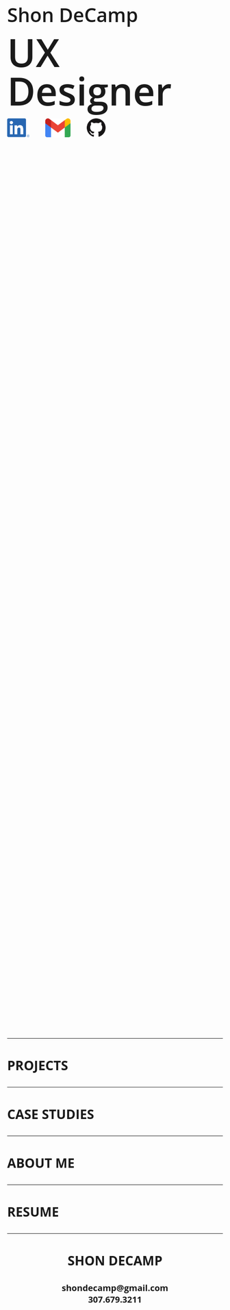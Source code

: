 <!DOCTYPE html>
<html>
    <head>
        <meta name="viewport" content="width=device-width, initial-scale=1.0">
        <link href='http://fonts.googleapis.com/css?family=Open+Sans:400,300,600,700,800' rel='stylesheet' type='text/css'>
    
<style>
    html, body{
        overflow-x: hidden;
    }
    @font-face{
        font-family: "Open Sans";
        src: url("OpenSans-SemiBold.ttf");
    }
    body{
        font-family: "Open Sans";
    }
    @media only screen and (min-width: 1801px) {
        body{
            font-family:'Open Sans';
            width:70vw;
            margin:auto;
            font-weight:600 !important;
            margin-bottom: 100px;
        }
        .title{
            height:65vh;
            width:100%;
            margin-top: 25vh;
        }
        .title img{
            height:60px;
            margin-right: 34px;
        }
        h1{
            font-size:95px;
            margin:0 0 60px 0;
            padding:0;
            font-weight:600 !important;
            line-height: 55px;
        }
        h2{
            font-size:184px;
            margin:0 0 50px 0;
            padding:0px;
            font-weight:600 !important;
            line-height:164px;
        }
        h3{
            font-size: 30px;
            text-transform: uppercase;
            margin:20;
            padding:0;
        }
        h4{
            font-size: 20px;
            margin:0px;
            padding:0px;
        }
        .footer{
            text-align:center;
            margin:auto;
            width:100%;
        }
    }
    @media only screen and (max-width: 1800px) {
        body{
            font-family:'Open Sans';
            width:70vw;
            margin:auto;
            font-weight:600 !important;
            margin-bottom: 100px;
        }
        .title{
            height:59vh;
            width:100%;
            margin-top: 25vh;
        }
        .title img{
            height:44px;
            margin-right: 34px;
        }
        h1{
            font-size:55px;
            margin:0;
            padding:0;
            font-weight:600 !important;
            line-height: 55px;
        }
        h2{
            font-size:124px;
            margin:0 0 20px 0;
            padding:0px;
            font-weight:600 !important;
            line-height:164px;
        }
        h3{
            font-size: 30px;
            text-transform: uppercase;
            margin:20;
            padding:0;
        }
        h4{
            font-size: 20px;
            margin:0px;
            padding:0px;
        }
        .footer{
            text-align:center;
            margin:auto;
            width:100%;
        }
    }
    @media only screen and (max-width: 1044px) {
        body{
            font-family:'Open Sans';
            width:80vw !important;;
            margin:auto !important;
            font-weight:600 !important;
            margin-bottom: 100px !important;; 
        }
        .title{
            height:60vh !important;;
            width:100% !important;;
            margin-top: 20vh !important;;
        }
        .title img{
            height:44px !important;;
            margin-right: 34px !important;;
        }
        h1{
            font-size:45px !important;;
            margin:0 !important;;
            padding:0 !important;;
            font-weight:600 !important;
            line-height: 45px !important;;
        }
        h2{
            font-size:90px !important;;
            margin:20px 0 20px 0 !important;;
            padding:0px !important;;
            font-weight:600 !important;
            line-height:90px !important;; 
        }
        h3{
            font-size: 30px !important;;
            text-transform: uppercase !important;;
            margin:20 !important;;
            padding:0 !important;;
        }
        h4{
            font-size: 20px !important;;
            margin:0px !important;;
            padding:0px !important;;
        }
        .footer{
            text-align:center !important;;
            margin:auto !important;;
            width:100% !important;;
        }
    }
    @media only screen and (max-width: 415px) {
        body{
            font-family:'Open Sans';
            width:70vw;
            margin:auto;
            font-weight:600 !important;
            margin-bottom: 100px;
        }
        .title{
            height:65vh;
            width:100%;
            margin-top: 25vh;
        }
        .title img{
            height:44px;
            margin-right: 34px;
        }
        h1{
            font-size:55px;
            margin:0;
            padding:0;
            font-weight:600 !important;
            line-height: 55px;
        }
        h2{
            font-size:124px;
            margin:0 0 20px 0;
            padding:0px;
            font-weight:600 !important;
            line-height:164px;
        }
        h3{
            font-size: 30px;
            text-transform: uppercase;
            margin:20;
            padding:0;
        }
        h4{
            font-size: 20px;
            margin:0px;
            padding:0px;
        }
        .footer{
            text-align:center;
            margin:auto;
            width:100%;
        }
    }
</style>
</head>
<body>
    <div class="title">
        <h1>Shon DeCamp</h1>
        <h2>UX Designer</h2>
        <a href="https://www.linkedin.com/in/shondecamp/" target="_blank"><img src="LI-In-Bug.png"></a>
        <a href="mailto:shondecamp@gmail.com" target="_blank"><img src="Gmail_icon.png"></a>
        <a href="https://github.com/shondecamp/shondecamp-github.io" target="_blank"><img src="GitHub-Mark-64px.png"></a>
    </div>
    <div class="container">
        <hr>
        <h3>Projects</h3>
    </div>
    <div class="container">
        <hr>
        <h3>Case Studies</h3>
    </div>
    <div class="container">
        <hr>
        <h3>About Me</h3>
    </div>
    <div class="container">
        <hr>
        <h3>Resume</h3>
    </div>
    <div class="footer">
        <hr>
        <h3>SHON DeCAMP</h3>
        <h4>shondecamp@gmail.com</h4>
        <h4>307.679.3211</h4>
    </div>
    
    
</body>
</html>
